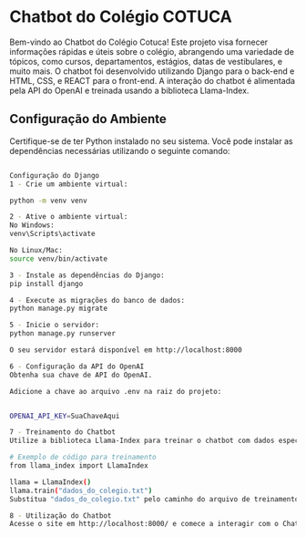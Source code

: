 # Chatbot do Colégio COTUCA

Bem-vindo ao Chatbot do Colégio Cotuca! Este projeto visa fornecer informações rápidas e úteis sobre o colégio, abrangendo uma variedade de tópicos, como cursos, departamentos, estágios, datas de vestibulares, e muito mais. O chatbot foi desenvolvido utilizando Django para o back-end e HTML, CSS, e REACT para o front-end. A interação do chatbot é alimentada pela API do OpenAI e treinada usando a biblioteca Llama-Index.

## Configuração do Ambiente

Certifique-se de ter Python instalado no seu sistema. Você pode instalar as dependências necessárias utilizando o seguinte comando:

```bash

Configuração do Django
1 - Crie um ambiente virtual:

python -m venv venv

2 - Ative o ambiente virtual:
No Windows:
venv\Scripts\activate

No Linux/Mac:
source venv/bin/activate

3 - Instale as dependências do Django:
pip install django

4 - Execute as migrações do banco de dados:
python manage.py migrate

5 - Inicie o servidor:
python manage.py runserver

O seu servidor estará disponível em http://localhost:8000

6 - Configuração da API do OpenAI
Obtenha sua chave de API do OpenAI.

Adicione a chave ao arquivo .env na raiz do projeto:


OPENAI_API_KEY=SuaChaveAqui

7 - Treinamento do Chatbot
Utilize a biblioteca Llama-Index para treinar o chatbot com dados específicos do colégio.

# Exemplo de código para treinamento
from llama_index import LlamaIndex

llama = LlamaIndex()
llama.train("dados_do_colegio.txt")
Substitua "dados_do_colegio.txt" pelo caminho do arquivo de treinamento contendo perguntas e respostas específicas do colégio.

8 - Utilização do Chatbot
Acesse o site em http://localhost:8000/ e comece a interagir com o Chatbot para obter informações sobre o colégio.
